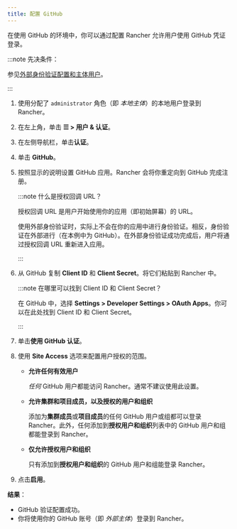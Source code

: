 ```yaml
---
title: 配置 GitHub
---
```


在使用 GitHub 的环境中，你可以通过配置 Rancher 允许用户使用 GitHub 凭证登录。

:::note 先决条件：

参见[外部身份验证配置和主体用户](../../../../../pages-for-subheaders/about-authentication.md#外部身份验证配置和用户主体)。

:::

1. 使用分配了 `administrator` 角色（即 _本地主体_）的本地用户登录到 Rancher。
1. 在左上角，单击 **☰ > 用户 & 认证**。
1. 在左侧导航栏，单击**认证**。
1. 单击 **GitHub**。
1. 按照显示的说明设置 GitHub 应用。Rancher 会将你重定向到 GitHub 完成注册。

   :::note 什么是授权回调 URL？

   授权回调 URL 是用户开始使用你的应用（即初始屏幕）的 URL。

   使用外部身份验证时，实际上不会在你的应用中进行身份验证。相反，身份验证在外部进行（在本例中为 GitHub）。在外部身份验证成功完成后，用户将通过授权回调 URL 重新进入应用。

   :::

1. 从 GitHub 复制 **Client ID** 和 **Client Secret**。将它们粘贴到 Rancher 中。

   :::note 在哪里可以找到 Client ID 和 Client Secret？

   在 GitHub 中，选择 **Settings > Developer Settings > OAuth Apps**。你可以在此处找到 Client ID 和 Client Secret。

   :::

1. 单击**使用 GitHub 认证**。

1. 使用 **Site Access** 选项来配置用户授权的范围。

   - **允许任何有效用户**

      _任何_ GitHub 用户都能访问 Rancher。通常不建议使用此设置。

   - **允许集群和项目成员，以及授权的用户和组织**

      添加为**集群成员**或**项目成员**的任何 GitHub 用户或组都可以登录 Rancher。此外，任何添加到**授权用户和组织**列表中的 GitHub 用户和组都能登录到 Rancher。

   - **仅允许授权用户和组织**

      只有添加到**授权用户和组织**的 GitHub 用户和组能登录 Rancher。
      <br/>
1. 点击**启用**。

**结果**：

- GitHub 验证配置成功。
- 你将使用你的 GitHub 账号（即 _外部主体_）登录到 Rancher。
